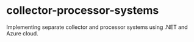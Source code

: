 # collector-processor-systems
Implementing separate collector and processor systems using .NET and Azure cloud.
